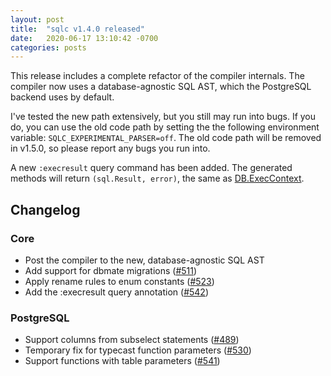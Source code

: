 ```yaml
---
layout: post
title:  "sqlc v1.4.0 released"
date:   2020-06-17 13:10:42 -0700
categories: posts
---
```


This release includes a complete refactor of the compiler internals. The
compiler now uses a database-agnostic SQL AST, which the PostgreSQL backend
uses by default.

I've tested the new path extensively, but you still
may run into bugs. If you do, you can use the old code path by setting the the
following environment variable: `SQLC_EXPERIMENTAL_PARSER=off`. The old code
path will be removed in v1.5.0, so please report any bugs you run into.

A new `:execresult` query command has been added. The generated methods will return `(sql.Result, error)`, the same as [DB.ExecContext](https://golang.org/pkg/database/sql/#DB.ExecContext). 

## Changelog

### Core

- Post the compiler to the new, database-agnostic SQL AST
- Add support for dbmate migrations ([#511](https://github.com/kyleconroy/sqlc/pull/511))
- Apply rename rules to enum constants ([#523](https://github.com/kyleconroy/sqlc/pull/523))
- Add the :execresult query annotation ([#542](https://github.com/kyleconroy/sqlc/pull/542))

### PostgreSQL

- Support columns from subselect statements ([#489](https://github.com/kyleconroy/sqlc/pull/489))
- Temporary fix for typecast function parameters ([#530](https://github.com/kyleconroy/sqlc/pull/530))
- Support functions with table parameters ([#541](https://github.com/kyleconroy/sqlc/pull/541))
